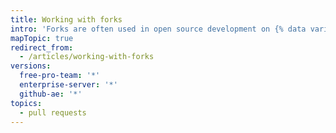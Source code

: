 ```yaml
---
title: Working with forks
intro: 'Forks are often used in open source development on {% data variables.product.product_name %}.'
mapTopic: true
redirect_from:
  - /articles/working-with-forks
versions:
  free-pro-team: '*'
  enterprise-server: '*'
  github-ae: '*'
topics:
  - pull requests
---
```


